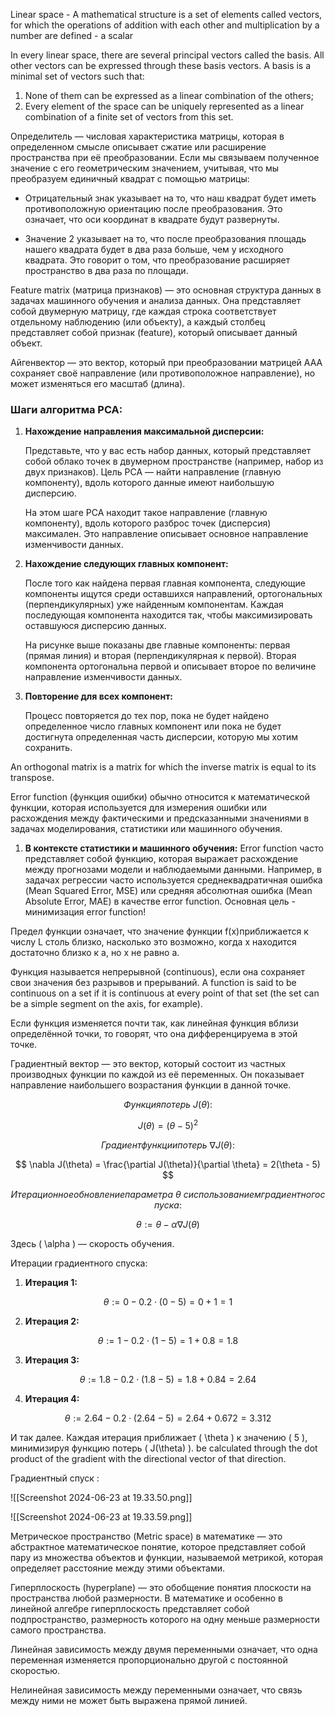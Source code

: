 Linear space - A mathematical structure is a set of elements called vectors, for which the operations of addition with each other and multiplication by a number are defined - a scalar

In every linear space, there are several principal vectors called the basis. All other vectors can be expressed through these basis vectors. A basis is a minimal set of vectors such that:
1) None of them can be expressed as a linear combination of the others;
2) Every element of the space can be uniquely represented as a linear combination of a finite set of vectors from this set.

Определитель — числовая характеристика матрицы, которая в определенном смысле описывает сжатие или расширение пространства при её преобразовании.
Если мы связываем полученное значение с его геометрическим значением, учитывая, что мы преобразуем единичный квадрат с помощью матрицы:

- Отрицательный знак указывает на то, что наш квадрат будет иметь противоположную ориентацию после преобразования. Это означает, что оси координат в квадрате будут развернуты.

- Значение 2 указывает на то, что после преобразования площадь нашего квадрата будет в два раза больше, чем у исходного квадрата. Это говорит о том, что преобразование расширяет пространство в два раза по площади.

Feature matrix (матрица признаков) — это основная структура данных в задачах машинного обучения и анализа данных. Она представляет собой двумерную матрицу, где каждая строка соответствует отдельному наблюдению (или объекту), а каждый столбец представляет собой признак (feature), который описывает данный объект.

Айгенвектор — это вектор, который при преобразовании матрицей AAA сохраняет своё направление (или противоположное направление), но может изменяться его масштаб (длина).

### Шаги алгоритма PCA:

1. **Нахождение направления максимальной дисперсии:**
    
    Представьте, что у вас есть набор данных, который представляет собой облако точек в двумерном пространстве (например, набор из двух признаков). Цель PCA — найти направление (главную компоненту), вдоль которого данные имеют наибольшую дисперсию.
    
    На этом шаге PCA находит такое направление (главную компоненту), вдоль которого разброс точек (дисперсия) максимален. Это направление описывает основное направление изменчивости данных.
    
2. **Нахождение следующих главных компонент:**
    
    После того как найдена первая главная компонента, следующие компоненты ищутся среди оставшихся направлений, ортогональных (перпендикулярных) уже найденным компонентам. Каждая последующая компонента находится так, чтобы максимизировать оставшуюся дисперсию данных.
    
    На рисунке выше показаны две главные компоненты: первая (прямая линия) и вторая (перпендикулярная к первой). Вторая компонента ортогональна первой и описывает второе по величине направление изменчивости данных.
    
3. **Повторение для всех компонент:**
    
    Процесс повторяется до тех пор, пока не будет найдено определенное число главных компонент или пока не будет достигнута определенная часть дисперсии, которую мы хотим сохранить.

An orthogonal matrix is a matrix for which the inverse matrix is equal to its transpose.

Error function (функция ошибки) обычно относится к математической функции, которая используется для измерения ошибки или расхождения между фактическими и предсказанными значениями в задачах моделирования, статистики или машинного обучения.

1. **В контексте статистики и машинного обучения:** Error function часто представляет собой функцию, которая выражает расхождение между прогнозами модели и наблюдаемыми данными. Например, в задачах регрессии часто используется среднеквадратичная ошибка (Mean Squared Error, MSE) или средняя абсолютная ошибка (Mean Absolute Error, MAE) в качестве error function.
Основная цель - минимизация error function!

Предел функции означает, что значение функции f(x)приближается к числу L столь близко, насколько это возможно, когда x находится достаточно близко к a, но x не равно a.

Функция называется непрерывной (continuous), если она сохраняет свои значения без разрывов и прерываний. 
A function is said to be continuous on a set if it is continuous at every point of that set (the set can be a simple segment on the axis, for example).

Если функция изменяется почти так, как линейная функция вблизи определённой точки, то говорят, что она дифференцируема в этой точке.

Градиентный вектор — это вектор, который состоит из частных производных функции по каждой из её переменных. Он показывает направление наибольшего возрастания функции в данной точке.

$$
Функция потерь \ J(\theta):
$$

$$
J(\theta) = (\theta - 5)^2
$$

$$
Градиент функции потерь \ \nabla J(\theta):
$$

$$
\nabla J(\theta) = \frac{\partial J(\theta)}{\partial \theta} = 2(\theta - 5)
$$

$$
Итерационное обновление параметра \ \theta \ с использованием градиентного спуска:
$$

$$
\theta := \theta - \alpha \nabla J(\theta)
$$

Здесь \( \alpha \) — скорость обучения.

Итерации градиентного спуска:

1. **Итерация 1:**

$$
\theta := 0 - 0.2 \cdot (0 - 5) = 0 + 1 = 1
$$

2. **Итерация 2:**

$$
\theta := 1 - 0.2 \cdot (1 - 5) = 1 + 0.8 = 1.8
$$

3. **Итерация 3:**

$$
\theta := 1.8 - 0.2 \cdot (1.8 - 5) = 1.8 + 0.84 = 2.64
$$

4. **Итерация 4:**

$$
\theta := 2.64 - 0.2 \cdot (2.64 - 5) = 2.64 + 0.672 = 3.312
$$


И так далее. Каждая итерация приближает \( \theta \) к значению \( 5 \), минимизируя функцию потерь \( J(\theta) \).
 be calculated through the dot product of the gradient with the directional vector of that direction.

Градиентный спуск : 

![[Screenshot 2024-06-23 at 19.33.50.png]]

![[Screenshot 2024-06-23 at 19.33.59.png]]

Метрическое пространство (Metric space) в математике — это абстрактное математическое понятие, которое представляет собой пару из множества объектов и функции, называемой метрикой, которая определяет расстояние между этими объектами.

Гиперплоскость (hyperplane) — это обобщение понятия плоскости на пространства любой размерности. В математике и особенно в линейной алгебре гиперплоскость представляет собой подпространство, размерность которого на одну меньше размерности самого пространства.

Линейная зависимость между двумя переменными означает, что одна переменная изменяется пропорционально другой с постоянной скоростью.

Нелинейная зависимость между переменными означает, что связь между ними не может быть выражена прямой линией.